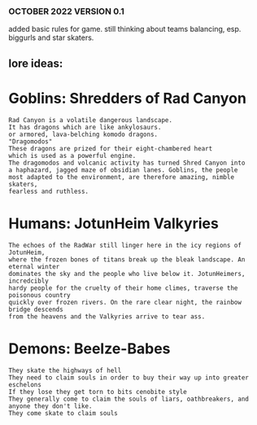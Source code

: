 ### OCTOBER 2022 VERSION 0.1
added basic rules for game.
still thinking about teams balancing, esp. biggurls and star skaters.

## lore ideas:
	
# Goblins: Shredders of Rad Canyon
	Rad Canyon is a volatile dangerous landscape. 
	It has dragons which are like ankylosaurs.
	or armored, lava-belching komodo dragons.
	"Dragomodos"
	These dragons are prized for their eight-chambered heart
	which is used as a powerful engine.
	The dragomodos and volcanic activity has turned Shred Canyon into
	a haphazard, jagged maze of obsidian lanes. Goblins, the people
	most adapted to the environment, are therefore amazing, nimble skaters,
	fearless and ruthless.

# Humans: JotunHeim Valkyries
	The echoes of the RadWar still linger here in the icy regions of JotunHeim,
	where the frozen bones of titans break up the bleak landscape. An eternal winter
	dominates the sky and the people who live below it. JotunHeimers, incredcibly
	hardy people for the cruelty of their home climes, traverse the poisonous country
	quickly over frozen rivers. On the rare clear night, the rainbow bridge descends 
	from the heavens and the Valkyries arrive to tear ass.

# Demons: Beelze-Babes	
	They skate the highways of hell
	They need to claim souls in order to buy their way up into greater eschelons
	If they lose they get torn to bits cenobite style
	They generally come to claim the souls of liars, oathbreakers, and anyone they don't like.
	They come skate to claim souls
